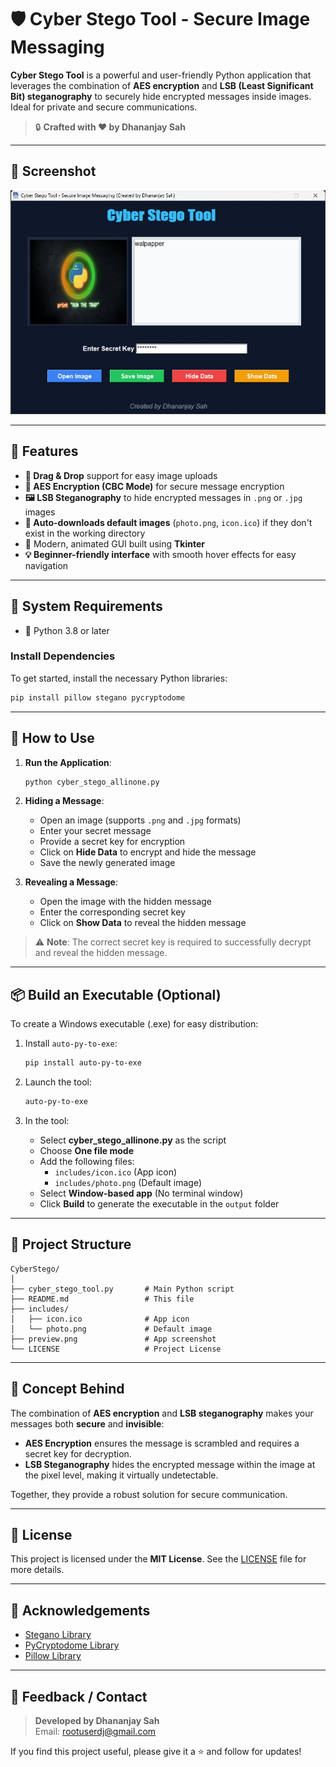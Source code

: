 
# 🛡️ **Cyber Stego Tool - Secure Image Messaging**

**Cyber Stego Tool** is a powerful and user-friendly Python application that leverages the combination of **AES encryption** and **LSB (Least Significant Bit) steganography** to securely hide encrypted messages inside images. Ideal for private and secure communications.

> 🔒 **Crafted with ❤️ by Dhananjay Sah**

---

## 📸 **Screenshot**

![Screenshot](preview.jpg)

---

## 🚀 **Features**

- **📂 Drag & Drop** support for easy image uploads
- **🔐 AES Encryption (CBC Mode)** for secure message encryption
- **🖼️ LSB Steganography** to hide encrypted messages in `.png` or `.jpg` images
- **💾 Auto-downloads default images** (`photo.png`, `icon.ico`) if they don't exist in the working directory
- **🎨** Modern, animated GUI built using **Tkinter**
- **💡 Beginner-friendly interface** with smooth hover effects for easy navigation

---

## 🧩 **System Requirements**

- 🐍 Python 3.8 or later

### **Install Dependencies**

To get started, install the necessary Python libraries:

```bash
pip install pillow stegano pycryptodome
```

---

## 🧪 **How to Use**

1. **Run the Application**:
   ```bash
   python cyber_stego_allinone.py
   ```

2. **Hiding a Message**:
   - Open an image (supports `.png` and `.jpg` formats)
   - Enter your secret message
   - Provide a secret key for encryption
   - Click on **Hide Data** to encrypt and hide the message
   - Save the newly generated image

3. **Revealing a Message**:
   - Open the image with the hidden message
   - Enter the corresponding secret key
   - Click on **Show Data** to reveal the hidden message

> ⚠️ **Note**: The correct secret key is required to successfully decrypt and reveal the hidden message.

---

## 📦 **Build an Executable (Optional)**

To create a Windows executable (.exe) for easy distribution:

1. Install `auto-py-to-exe`:

   ```bash
   pip install auto-py-to-exe
   ```

2. Launch the tool:

   ```bash
   auto-py-to-exe
   ```

3. In the tool:
   - Select **cyber_stego_allinone.py** as the script
   - Choose **One file mode**
   - Add the following files:
     - `includes/icon.ico` (App icon)
     - `includes/photo.png` (Default image)
   - Select **Window-based app** (No terminal window)
   - Click **Build** to generate the executable in the `output` folder

---

## 📁 **Project Structure**

```
CyberStego/
│
├── cyber_stego_tool.py       # Main Python script
├── README.md                 # This file
├── includes/
│   ├── icon.ico              # App icon
│   └── photo.png             # Default image
├── preview.png               # App screenshot
└── LICENSE                   # Project License
```

---

## 🧠 **Concept Behind**

The combination of **AES encryption** and **LSB steganography** makes your messages both **secure** and **invisible**:

- **AES Encryption** ensures the message is scrambled and requires a secret key for decryption.
- **LSB Steganography** hides the encrypted message within the image at the pixel level, making it virtually undetectable.

Together, they provide a robust solution for secure communication.

---

## 📜 **License**

This project is licensed under the **MIT License**. See the [LICENSE](LICENSE) file for more details.

---

## 🙌 **Acknowledgements**

- [Stegano Library](https://github.com/cedricbonhomme/Stegano)
- [PyCryptodome Library](https://github.com/Legrandin/pycryptodome)
- [Pillow Library](https://pillow.readthedocs.io/)

---

## 💬 **Feedback / Contact**

> **Developed by Dhananjay Sah**  
Email: [rootuserdj@gmail.com](mailto:rootuserdj@gmail.com)

If you find this project useful, please give it a ⭐️ and follow for updates!
